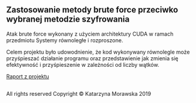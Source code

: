 ## Zastosowanie metody brute force przeciwko wybranej metodzie szyfrowania
Atak brute force wykonany z użyciem architektury CUDA w ramach przedmiotu Systemy równoległe i rozproszone.

Celem projektu było udowodnienie, że kod wykonywany równolegle może przyśpieszać działanie programu oraz przedstawienie jak zmienia się efektywność i przyśpieszenie w zależności od liczby wątków.

[Raport z projektu](https://drive.google.com/file/d/1pRkzPdHJFGKMZTuMJNH2eQvNTTWAozNU/view?usp=sharing)

## 
All rights reserved
Copyright &copy; Katarzyna Morawska 2019
